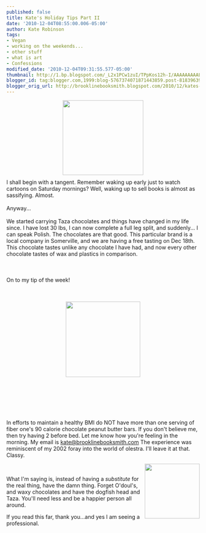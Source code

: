 ```yaml
---
published: false
title: Kate's Holiday Tips Part II
date: '2010-12-04T08:55:00.006-05:00'
author: Kate Robinson
tags:
- Vegan
- working on the weekends...
- other stuff
- what is art
- Confessions
modified_date: '2010-12-04T09:31:55.577-05:00'
thumbnail: http://1.bp.blogspot.com/_L2x1PCw1zuI/TPpKos12h-I/AAAAAAAAALQ/e4mD2WtwmbY/s72-c/penny.jpg
blogger_id: tag:blogger.com,1999:blog-5767374071871443859.post-818396394255168114
blogger_orig_url: http://brooklinebooksmith.blogspot.com/2010/12/kates-holiday-tips-part-ii.html
---
```


<a href="http://1.bp.blogspot.com/_L2x1PCw1zuI/TPpKos12h-I/AAAAAAAAALQ/e4mD2WtwmbY/s1600/penny.jpg"><img style="TEXT-ALIGN: center; MARGIN: 0px auto 10px; WIDTH: 210px; DISPLAY: block; HEIGHT: 195px; CURSOR: hand" id="BLOGGER_PHOTO_ID_5546827954152441826" border="0" alt="" src="http://1.bp.blogspot.com/_L2x1PCw1zuI/TPpKos12h-I/AAAAAAAAALQ/e4mD2WtwmbY/s400/penny.jpg" /></a> I shall begin with a tangent. Remember waking up early just to watch cartoons on Saturday mornings? Well, waking up to sell books is almost as sassifying. Almost.<br /><br />Anyway...<br /><br />We started carrying Taza chocolates and things have changed in my life since. I have lost 30 lbs, I can now complete a full leg split, and suddenly... I can speak Polish. The chocolates are that good. This particular brand is a local company in Somerville, and we are having a free tasting on Dec 18th. This chocolate tastes unlike any chocolate I have had, and now every other chocolate tastes of wax and plastics in comparison.<br /><br /><br /><br />On to my tip of the week!<br /><br /><br /><p><img style="TEXT-ALIGN: center; MARGIN: 0px auto 10px; WIDTH: 194px; DISPLAY: block; HEIGHT: 197px; CURSOR: hand" id="BLOGGER_PHOTO_ID_5546828747976788546" border="0" alt="" src="http://4.bp.blogspot.com/_L2x1PCw1zuI/TPpLW6EUykI/AAAAAAAAALY/u8VrAmX45x4/s400/chocolo.jpg" /></p><br /><br /><p></p><br /><br /><p>In efforts to maintain a healthy BMI do NOT have more than one serving of fiber one's 90 calorie chocolate peanut butter bars. If you don't believe me, then try having 2 before bed. Let me know how you're feeling in the morning. My email is <a href="mailto:kate@brooklinebooksmith.com">kate@brooklinebooksmith.com</a>  The experience was reminiscent of my 2002 foray into the world of olestra. I'll leave it at that. Classy.</p><a href="http://1.bp.blogspot.com/_L2x1PCw1zuI/TPpMrtXWrKI/AAAAAAAAALg/cbKRcb3T-Ms/s1600/FiberOne.jpg"><img style="MARGIN: 0px 0px 10px 10px; WIDTH: 143px; FLOAT: right; HEIGHT: 143px; CURSOR: hand" id="BLOGGER_PHOTO_ID_5546830204855823522" border="0" alt="" src="http://1.bp.blogspot.com/_L2x1PCw1zuI/TPpMrtXWrKI/AAAAAAAAALg/cbKRcb3T-Ms/s400/FiberOne.jpg" /></a><br /><p>What I'm saying is, instead of having a <em>substitute</em> for the real thing, have the damn thing. Forget O'doul's, and waxy chocolates and have the dogfish head and Taza. You'll need less and be a happier person all around.</p><p>If you read this far, thank you...and yes I am seeing a professional.<br /></p><a href="http://1.bp.blogspot.com/_L2x1PCw1zuI/TPpMrtXWrKI/AAAAAAAAALg/cbKRcb3T-Ms/s1600/FiberOne.jpg"></a><br /><a href="http://1.bp.blogspot.com/_L2x1PCw1zuI/TPpMrtXWrKI/AAAAAAAAALg/cbKRcb3T-Ms/s1600/FiberOne.jpg"></a><br /><br /><br /><a href="http://1.bp.blogspot.com/_L2x1PCw1zuI/TPpMrtXWrKI/AAAAAAAAALg/cbKRcb3T-Ms/s1600/FiberOne.jpg"></a>